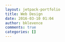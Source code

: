 ```yaml
---
layout: jetpack-portfolio
title: Web Design
date: 2016-03-10 01:04
author: bklevence
comments: true
categories: []
---
```


